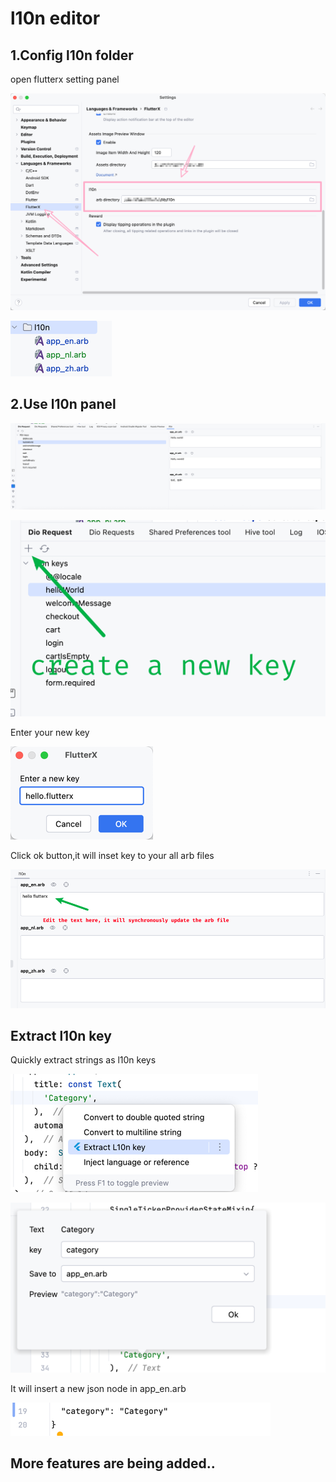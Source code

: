 # l10n editor


## 1.Config l10n folder

open flutterx setting panel

![image_23.png](../../assets/images/image_23.png)

![image_24.png](../../assets/images/image_24.png)




## 2.Use l10n panel

![image_25.png](../../assets/images/image_25.png)

![image_26.png](../../assets/images/image_26.png)

Enter your new key

![image_27.png](../../assets/images/image_27.png)

Click ok button,it will inset key to your all arb files

![image_28.png](../../assets/images/image_28.png)


## Extract l10n key


Quickly extract strings as l10n keys


![image_29.png](../../assets/images/image_29.png)

![image_30.png](../../assets/images/image_30.png)


It will insert a new json node in app_en.arb


![image_31.png](../../assets/images/image_31.png)


## More features are being added..


